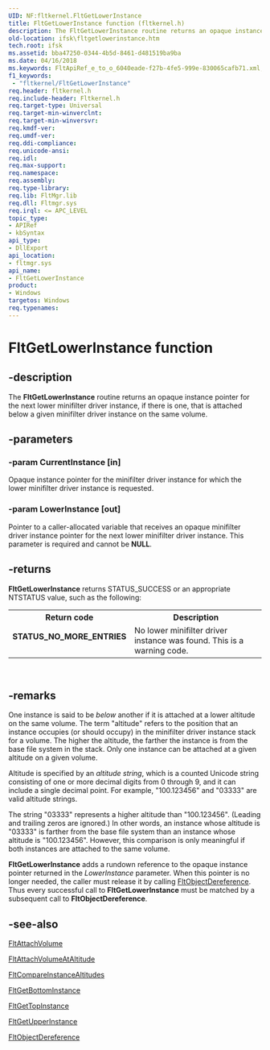 ```yaml
---
UID: NF:fltkernel.FltGetLowerInstance
title: FltGetLowerInstance function (fltkernel.h)
description: The FltGetLowerInstance routine returns an opaque instance pointer for the next lower minifilter driver instance, if there is one, that is attached below a given minifilter driver instance on the same volume.
old-location: ifsk\fltgetlowerinstance.htm
tech.root: ifsk
ms.assetid: bba47250-0344-4b5d-8461-d481519ba9ba
ms.date: 04/16/2018
ms.keywords: FltApiRef_e_to_o_6040eade-f27b-4fe5-999e-830065cafb71.xml, FltGetLowerInstance, FltGetLowerInstance routine [Installable File System Drivers], fltkernel/FltGetLowerInstance, ifsk.fltgetlowerinstance
f1_keywords:
 - "fltkernel/FltGetLowerInstance"
req.header: fltkernel.h
req.include-header: Fltkernel.h
req.target-type: Universal
req.target-min-winverclnt: 
req.target-min-winversvr: 
req.kmdf-ver: 
req.umdf-ver: 
req.ddi-compliance: 
req.unicode-ansi: 
req.idl: 
req.max-support: 
req.namespace: 
req.assembly: 
req.type-library: 
req.lib: FltMgr.lib
req.dll: Fltmgr.sys
req.irql: <= APC_LEVEL
topic_type:
- APIRef
- kbSyntax
api_type:
- DllExport
api_location:
- fltmgr.sys
api_name:
- FltGetLowerInstance
product:
- Windows
targetos: Windows
req.typenames: 
---
```


# FltGetLowerInstance function


## -description


The <b>FltGetLowerInstance</b> routine returns an opaque instance pointer for the next lower minifilter driver instance, if there is one, that is attached below a given minifilter driver instance on the same volume. 


## -parameters




### -param CurrentInstance [in]

Opaque instance pointer for the minifilter driver instance for which the lower minifilter driver instance is requested. 


### -param LowerInstance [out]

Pointer to a caller-allocated variable that receives an opaque minifilter driver instance pointer for the next lower minifilter driver instance. This parameter is required and cannot be <b>NULL</b>. 


## -returns



<b>FltGetLowerInstance</b> returns STATUS_SUCCESS or an appropriate NTSTATUS value, such as the following: 

<table>
<tr>
<th>Return code</th>
<th>Description</th>
</tr>
<tr>
<td width="40%">
<dl>
<dt><b>STATUS_NO_MORE_ENTRIES</b></dt>
</dl>
</td>
<td width="60%">
No lower minifilter driver instance was found. This is a warning code. 

</td>
</tr>
</table>
 




## -remarks



One instance is said to be <i>below</i> another if it is attached at a lower altitude on the same volume. The term "altitude" refers to the position that an instance occupies (or should occupy) in the minifilter driver instance stack for a volume. The higher the altitude, the farther the instance is from the base file system in the stack. Only one instance can be attached at a given altitude on a given volume. 

Altitude is specified by an <i>altitude string</i>, which is a counted Unicode string consisting of one or more decimal digits from 0 through 9, and it can include a single decimal point. For example, "100.123456" and "03333" are valid altitude strings. 

The string "03333" represents a higher altitude than "100.123456". (Leading and trailing zeros are ignored.) In other words, an instance whose altitude is "03333" is farther from the base file system than an instance whose altitude is "100.123456". However, this comparison is only meaningful if both instances are attached to the same volume. 

<b>FltGetLowerInstance</b> adds a rundown reference to the opaque instance pointer returned in the <i>LowerInstance</i> parameter. When this pointer is no longer needed, the caller must release it by calling <a href="https://docs.microsoft.com/windows-hardware/drivers/ddi/fltkernel/nf-fltkernel-fltobjectdereference">FltObjectDereference</a>. Thus every successful call to <b>FltGetLowerInstance</b> must be matched by a subsequent call to <b>FltObjectDereference</b>. 




## -see-also




<a href="https://docs.microsoft.com/windows-hardware/drivers/ddi/fltkernel/nf-fltkernel-fltattachvolume">FltAttachVolume</a>



<a href="https://docs.microsoft.com/windows-hardware/drivers/ddi/fltkernel/nf-fltkernel-fltattachvolumeataltitude">FltAttachVolumeAtAltitude</a>



<a href="https://docs.microsoft.com/windows-hardware/drivers/ddi/fltkernel/nf-fltkernel-fltcompareinstancealtitudes">FltCompareInstanceAltitudes</a>



<a href="https://docs.microsoft.com/windows-hardware/drivers/ddi/fltkernel/nf-fltkernel-fltgetbottominstance">FltGetBottomInstance</a>



<a href="https://docs.microsoft.com/windows-hardware/drivers/ddi/fltkernel/nf-fltkernel-fltgettopinstance">FltGetTopInstance</a>



<a href="https://docs.microsoft.com/windows-hardware/drivers/ddi/fltkernel/nf-fltkernel-fltgetupperinstance">FltGetUpperInstance</a>



<a href="https://docs.microsoft.com/windows-hardware/drivers/ddi/fltkernel/nf-fltkernel-fltobjectdereference">FltObjectDereference</a>
 

 

